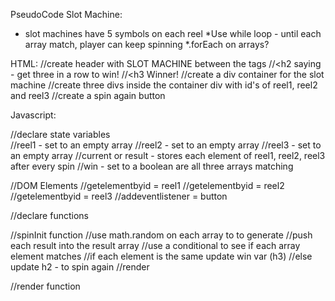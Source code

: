 PseudoCode Slot Machine:
* slot machines have 5 symbols on each reel
*Use while loop - until each array match, player can keep spinning
*.forEach on arrays? 


HTML:
//create header with SLOT MACHINE between the tags
//<h2 saying - get three in a row to win! 
//<h3 Winner! 
//create a div container for the slot machine
//create three divs inside the container div with id's of reel1, reel2 and reel3
//create a spin again button


Javascript:

//declare state variables  
   //reel1 - set to an empty array
   //reel2 - set to an empty array
   //reel3 - set to an empty array
   //current or result  - stores each element of reel1, reel2, reel3 after every spin
   //win - set to a boolean are all three arrays matching 

//DOM Elements 
   //getelementbyid = reel1
  //getelementbyid = reel2
 //getelementbyid = reel3
//addeventlistener = button 


//declare functions
 
   //spinInit function
      //use math.random on each array to to generate
      //push each result into the result array
      //use a conditional to see if each array element matches
         //if each  element is the same update win var (h3)
         //else update h2 - to spin again
      //render


//render function